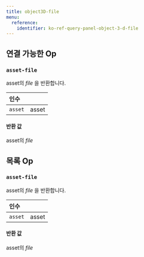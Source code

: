 ```yaml
---
title: object3D-file
menu:
  reference:
    identifier: ko-ref-query-panel-object-3-d-file
---
```


## 연결 가능한 Op
<h3 id="asset-file"><code>asset-file</code></h3>

asset의 _file_ 을 반환합니다.

| 인수 |  |
| :--- | :--- |
| `asset` | asset |

#### 반환 값
asset의 _file_

## 목록 Op
<h3 id="asset-file"><code>asset-file</code></h3>

asset의 _file_ 을 반환합니다.

| 인수 |  |
| :--- | :--- |
| `asset` | asset |

#### 반환 값
asset의 _file_
